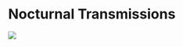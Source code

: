 # Nocturnal Transmissions

![](https://external-content.duckduckgo.com/iu/?u=https%3A%2F%2Ftse1.explicit.bing.net%2Fth%3Fid%3DOIP.ytl7Gc1PZueAUn_uV7EkmgHaHa%26pid%3DApi&f=1)
